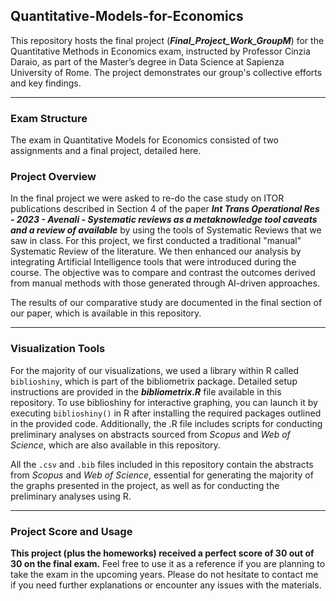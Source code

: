 ## Quantitative-Models-for-Economics

This repository hosts the final project (***Final_Project_Work_GroupM***) for the Quantitative Methods in Economics exam, instructed by Professor Cinzia Daraio, as part of the Master’s degree in Data Science at Sapienza University of Rome. The project demonstrates our group's collective efforts and key findings.

-------------------------------------------------------------------------------------------------------------------------------------

### **Exam Structure**

The exam in Quantitative Models for Economics consisted of two assignments and a final project, detailed here.

### **Project Overview**

In the final project we were asked to re-do the case study on ITOR publications described in Section 4 of the paper ***Int Trans Operational Res - 2023 - Avenali - Systematic reviews as a metaknowledge tool  caveats and a review of available*** by using the tools of Systematic Reviews that we saw in class. 
For this project, we first conducted a traditional "manual" Systematic Review of the literature. We then enhanced our analysis by integrating Artificial Intelligence tools that were introduced during the course. The objective was to compare and contrast the outcomes derived from manual methods with those generated through AI-driven approaches.

The results of our comparative study are documented in the final section of our paper, which is available in this repository.

-------------------------------------------------------------------------------------------------------------------------------------

### **Visualization Tools**

For the majority of our visualizations, we used a library within R called `biblioshiny`, which is part of the bibliometrix package. Detailed setup instructions are provided in the ***bibliometrix.R*** file available in this repository. 
To use biblioshiny for interactive graphing, you can launch it by executing `biblioshiny()` in R after installing the required packages outlined in the provided code.
Additionally, the .R file includes scripts for conducting preliminary analyses on abstracts sourced from *Scopus* and *Web of Science*, which are also available in this repository.

All the `.csv` and `.bib` files included in this repository contain the abstracts from *Scopus* and *Web of Science*, essential for generating the majority of the graphs presented in the project, as well as for conducting the preliminary analyses using R.

-------------------------------------------------------------------------------------------------------------------------------------

### **Project Score and Usage**

**This project (plus the homeworks) received a perfect score of 30 out of 30 on the final exam.** Feel free to use it as a reference if you are planning to take the exam in the upcoming years. 
Please do not hesitate to contact me if you need further explanations or encounter any issues with the materials.
 

